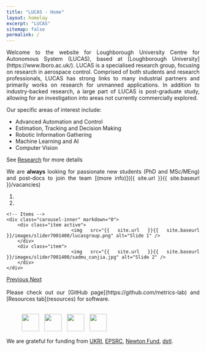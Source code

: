```yaml
---
title: "LUCAS - Home"
layout: homelay
excerpt: "LUCAS"
sitemap: false
permalink: /
---
```

<div markdown style="text-align: justify">
Welcome to the website for Loughborough University Centre for Autonomous System (LUCAS), based at [Loughborough University](https://www.lboro.ac.uk/). LUCAS is a specialised research group, focusing on research in aerospace control. Comprised of both students and research professionals, LUCAS has strong links to many industrial partners and primarily works on research for unmanned applications. In addition to industry-backed research, a large part of LUCAS is post-graduate study, allowing for an investigation into areas not currently commercially explored.

Our specific areas of interest include:
- Advanced Automation and Control
- Estimation, Tracking and Decision Making
- Robotic Information Gathering 
- Machine Learning and AI
- Computer Vision

 See [Research](research) for more details


We are **always** looking for passionate new students (PhD and MSc/MEng) and post-docs to join the team [(more info)]({{ site.url }}{{ site.baseurl }}/vacancies)

<div markdown="0" id="carousel" class="carousel slide" data-ride="carousel" data-interval="10000" data-pause="hover" >
    <!-- Menu -->
    <ol class="carousel-indicators">
        <li data-target="#carousel" data-slide-to="0" class="active"></li>
        <li data-target="#carousel" data-slide-to="1"></li>
    </ol>

    <!-- Items -->
    <div class="carousel-inner" markdown="0">
        <div class="item active">
            <img src="{{ site.url }}{{ site.baseurl }}/images/slider7001400/lucasgroup.png" alt="Slide 1" />
        </div>
        <div class="item">
            <img src="{{ site.url }}{{ site.baseurl }}/images/slider7001400/sadmu_cunjia.jpg" alt="Slide 2" />
        </div>
    </div>
  <a class="left carousel-control" href="#carousel" role="button" data-slide="prev">
    <span class="glyphicon glyphicon-chevron-left" aria-hidden="true"></span>
    <span class="sr-only">Previous</span>
  </a>
  <a class="right carousel-control" href="#carousel" role="button" data-slide="next">
    <span class="glyphicon glyphicon-chevron-right" aria-hidden="true"></span>
    <span class="sr-only">Next</span>
  </a>
</div>

<br>
Please check out our [GitHub page](https://github.com/metrics-lab) and [Resources tab](resources) for software.
<br>
<br>
<figure class="fourth">
  <img src="{{ site.url }}{{ site.baseurl }}/images/logopic/ukri_epsrc_standard_logo.png" style="height: 45px; ; padding-right:10px">
  <img src="{{ site.url }}{{ site.baseurl }}/images/logopic/ukri-innovate-uk-standard-logo.png" style="height: 45px; padding-right:10px">
  <img src="{{ site.url }}{{ site.baseurl }}/images/logopic/newton_fund.jpeg" style="height: 45px; padding-right:10px">
  <img src="{{ site.url }}{{ site.baseurl }}/images/logopic/dstl.png" style="height: 45px; padding-right:10px">
</figure>

We are grateful for funding from [UKRI](), [EPSRC](), [Newton Fund](), [dstl]().
<br>
<br>
<br>
</div>


